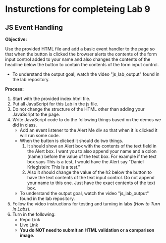 # Insturctions for completeing Lab 9 
## JS Event Handling

**Objective:**

Use the provided HTML file and add a basic event handler to the page so that when the button is clicked the browser alerts the contents of the form input control added to your name and also changes the contents of the headline below the button to contain the contents of the form input control.
* To understand the output goal, watch the video "js_lab_output" found in the lab repository. 

**Process:**
1.	Start with the provided index.html file.
1.	Put all JavaScript for this Lab in the js file.
1.	Do not change the structure of the HTML other than adding your JavaScript to the page.
1.	Write JavaScript code to do the following things based on the demos we did in class.
    * Add an event listener to the Alert Me div so that when it is clicked it will run some code.
    * When the button is clicked it should do two things. 
       1. It should show an Alert box with the contents of the text field in the Alert box. I want you to also append your name and a colon (name:) before the value of the text box. For example if the text box says This is a test,  I would have the Alert say "Daniel Krieglstein: This is a test."
       1. Also it should change the value of the h2 below the button to have the text contents of the text input control. Do not append your name to this one. Just have the exact contents of the text box.
    * To understand the output goal, watch the video "js_lab_output" found in the lab repository.
1. Follow the video instructions for testing and turning in labs (*How to Turn In Labs*). 
1. Turn in the following:
    * Repo Link
    * Live Link
    * **You do NOT need to submit an HTML validation or a comparison image.**
